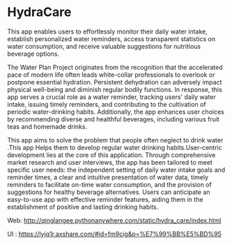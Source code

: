 
# HydraCare
This app enables users to effortlessly monitor their daily water intake, establish personalized water reminders, access transparent statistics on water consumption, and receive valuable suggestions for nutritious beverage options.

The Water Plan Project originates from the recognition that the accelerated pace of modern life often leads white-collar professionals to overlook or postpone essential hydration. Persistent dehydration can adversely impact physical well-being and diminish regular bodily functions. In response, this app serves a crucial role as a water reminder, tracking users' daily water intake, issuing timely reminders, and contributing to the cultivation of periodic water-drinking habits. Additionally, the app enhances user choices by recommending diverse and healthful beverages, including various fruit teas and homemade drinks.

This app aims to solve the problem that people often neglect to drink water .This app Helps them to develop regular water drinking habits.User-centric development lies at the core of this application. Through comprehensive market research and user interviews, the app has been tailored to meet specific user needs: the independent setting of daily water intake goals and reminder times, a clear and intuitive presentation of water data, timely reminders to facilitate on-time water consumption, and the provision of suggestions for healthy beverage alternatives. Users can anticipate an easy-to-use app with effective reminder features, aiding them in the establishment of positive and lasting drinking habits.


Web: http://qinglangee.pythonanywhere.com/static/hydra_care/index.html

UI : https://lyjq1r.axshare.com/#id=fm9cig&p=%E7%99%BB%E5%BD%95

